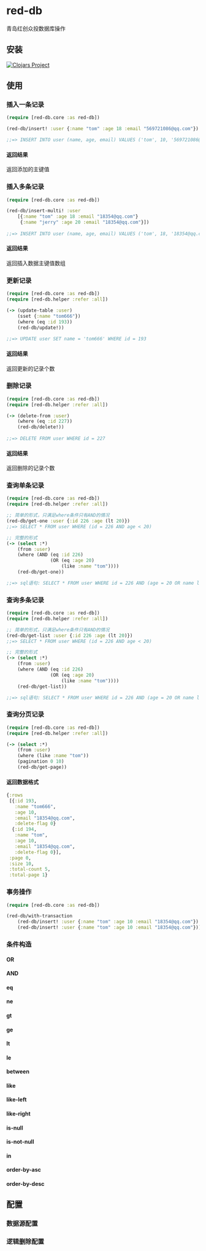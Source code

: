 # red-db

青岛红创众投数据库操作

## 安装

[![Clojars Project](https://img.shields.io/clojars/v/org.clojars.redcreation/red-db.svg)](https://clojars.org/org.clojars.redcreation/red-db)

## 使用

### 插入一条记录
```clojure
(require [red-db.core :as red-db])

(red-db/insert! :user {:name "tom" :age 18 :email "569721086@qq.com"})

;;=> INSERT INTO user (name, age, email) VALUES ('tom', 10, '569721086@qq.com') 
```

#### 返回结果
返回添加的主键值

### 插入多条记录
```clojure
(require [red-db.core :as red-db])

(red-db/insert-multi! :user 
	[{:name "tom" :age 18 :email "18354@qq.com"}
     {:name "jerry" :age 20 :email "18354@qq.com"}])
	 
;;=> INSERT INTO user (name, age, email) VALUES ('tom', 18, '18354@qq.com'), ('jerry', 20, '18354@qq.com')
```

#### 返回结果
返回插入数据主键值数组

### 更新记录
```clojure
(require [red-db.core :as red-db])
(require [red-db.helper :refer :all])

(-> (update-table :user) 
	(sset {:name "tom666"}) 
	(where (eq :id 193)) 
	(red-db/update!))
	
;;=> UPDATE user SET name = 'tom666' WHERE id = 193
```

#### 返回结果
返回更新的记录个数

### 删除记录
```clojure
(require [red-db.core :as red-db])
(require [red-db.helper :refer :all])

(-> (delete-from :user) 
	(where (eq :id 227)) 
	(red-db/delete!))
	
;;=> DELETE FROM user WHERE id = 227
```
#### 返回结果
返回删除的记录个数

### 查询单条记录
```clojure
(require [red-db.core :as red-db])
(require [red-db.helper :refer :all])

;; 简单的形式，只满足where条件只有AND的情况
(red-db/get-one :user {:id 226 :age (lt 20)})
;;=> SELECT * FROM user WHERE (id = 226 AND age < 20)

;; 完整的形式
(-> (select :*) 
	(from :user) 
	(where (AND (eq :id 226) 
		        (OR (eq :age 20) 
					(like :name "tom"))))
	(red-db/get-one))

;;=> sql语句: SELECT * FROM user WHERE id = 226 AND (age = 20 OR name like '%tom%')
```

### 查询多条记录
```clojure
(require [red-db.core :as red-db])
(require [red-db.helper :refer :all])

;; 简单的形式，只满足where条件只有AND的情况
(red-db/get-list :user {:id 226 :age (lt 20)})
;;=> SELECT * FROM user WHERE (id = 226 AND age < 20)

;; 完整的形式
(-> (select :*) 
	(from :user) 
	(where (AND (eq :id 226) 
		        (OR (eq :age 20) 
					(like :name "tom"))))
	(red-db/get-list))

;;=> sql语句: SELECT * FROM user WHERE id = 226 AND (age = 20 OR name like '%tom%')
```

### 查询分页记录
```clojure
(require [red-db.core :as red-db])
(require [red-db.helper :refer :all])

(-> (select :*) 
	(from :user)
	(where (like :name "tom"))
	(pagination 0 10)
	(red-db/get-page))
```

#### 返回数据格式
```clojure
{:rows
 [{:id 193,
   :name "tom666",
   :age 10,
   :email "18354@qq.com",
   :delete-flag 0}
  {:id 194,
   :name "tom",
   :age 10,
   :email "18354@qq.com",
   :delete-flag 0}],
 :page 0,
 :size 10,
 :total-count 5,
 :total-page 1}
```


### 事务操作
```clojure
(require [red-db.core :as red-db])

(red-db/with-transaction
    (red-db/insert! :user {:name "tom" :age 10 :email "18354@qq.com"})
    (red-db/insert! :user {:name "tom" :age 10 :email "18354@qq.com"}))
```

### 条件构造

#### OR
#### AND
#### eq
#### ne
#### gt
#### ge
#### lt
#### le
#### between
#### like
#### like-left
#### like-right
#### is-null
#### is-not-null
#### in
#### order-by-asc
#### order-by-desc

## 配置

### 数据源配置
### 逻辑删除配置
